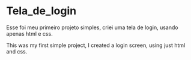 # Tela_de_login
Esse foi meu primeiro projeto simples, criei uma tela de login, usando apenas html e css.

This was my first simple project, I created a login screen, using just html and css.
